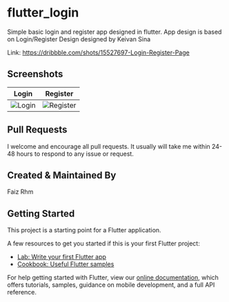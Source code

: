 # flutter_login

Simple basic login and register app designed in flutter. App design is based on Login/Register Design designed by Keivan Sina

Link: https://dribbble.com/shots/15527697-Login-Register-Page

## Screenshots

| Login  | Register |
| ------------- | ------------- |
| ![Login](https://user-images.githubusercontent.com/14290499/144722499-87f17510-b797-4618-a3e5-2fabc1854e8c.png) | ![Register](https://user-images.githubusercontent.com/14290499/144722509-9804df77-d9ca-4c10-a057-72bd2844f279.png) |
     
     
## Pull Requests
I welcome and encourage all pull requests. It usually will take me within 24-48 hours to respond to any issue or request.


## Created & Maintained By
Faiz Rhm 

## Getting Started

This project is a starting point for a Flutter application.

A few resources to get you started if this is your first Flutter project:

- [Lab: Write your first Flutter app](https://flutter.dev/docs/get-started/codelab)
- [Cookbook: Useful Flutter samples](https://flutter.dev/docs/cookbook)

For help getting started with Flutter, view our
[online documentation](https://flutter.dev/docs), which offers tutorials,
samples, guidance on mobile development, and a full API reference.
